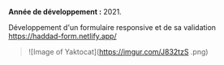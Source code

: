 **Année de développement :** 2021.</br>

Développement d'un formulaire responsive et de sa validation https://haddad-form.netlify.app/
> ![Image of Yaktocat](https://imgur.com/J832tzS
.png)